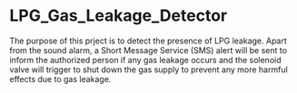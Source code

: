 # LPG_Gas_Leakage_Detector
The purpose of this prject is to detect the presence of LPG leakage. Apart from the sound alarm, a Short Message Service (SMS) alert will be sent to inform the authorized person if any gas leakage occurs and the solenoid valve will trigger to shut down the gas supply to prevent any more harmful effects due to gas leakage.
